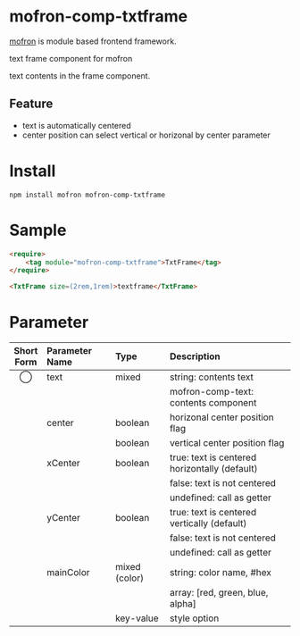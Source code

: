 # mofron-comp-txtframe
[mofron](https://mofron.github.io/mofron/) is module based frontend framework.

text frame component for mofron

text contents in the frame component.

## Feature
 - text is automatically centered
 - center position can select vertical or horizonal by center parameter

# Install
```
npm install mofron mofron-comp-txtframe
```

# Sample
```html
<require>
    <tag module="mofron-comp-txtframe">TxtFrame</tag>
</require>

<TxtFrame size=(2rem,1rem)>textframe</TxtFrame>
```

# Parameter

| Short<br>Form | Parameter Name | Type | Description |
|:-------------:|:---------------|:-----|:------------|
| ◯  | text | mixed | string: contents text |
| | | | mofron-comp-text: contents component |
| | center | boolean | horizonal center position flag |
| | | boolean | vertical center position flag |
| | xCenter | boolean | true: text is centered horizontally (default) |
| | | | false: text is not centered |
| | | | undefined: call as getter |
| | yCenter | boolean | true: text is centered vertically (default) |
| | | | false: text is not centered |
| | | | undefined: call as getter |
| | mainColor | mixed (color) | string: color name, #hex |
| | | | array: [red, green, blue, alpha] |
| | | key-value | style option |

